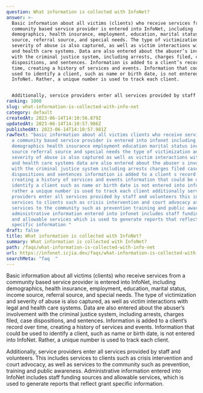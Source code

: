 ```yaml
---
question: What information is collected with InfoNet?
answer: >-
  Basic information about all victims (clients) who receive services from a
  community based service provider is entered into InfoNet, including
  demographics, health insurance, employment, education, marital status, income
  source, referral source, and special needs. The type of victimization and
  severity of abuse is also captured, as well as victim interactions with legal
  and health care systems. Data are also entered about the abuser’s involvement
  with the criminal justice system, including arrests, charges filed, case
  dispositions, and sentences. Information is added to a client’s record over
  time, creating a history of services and events. Information that could be
  used to identify a client, such as name or birth date, is not entered into
  InfoNet. Rather, a unique number is used to track each client.


  Additionally, service providers enter all services provided by staff and volunteers. This includes services to clients such as crisis intervention and court advocacy, as well as services to the community such as prevention, training and public awareness. Administrative information entered into InfoNet includes staff funding sources and allowable services, which is used to generate reports that reflect grant specific information.
ranking: 1000
slug: what-information-is-collected-with-info-net
category: default
createdAt: 2023-06-14T14:10:56.879Z
updatedAt: 2023-06-14T14:10:57.986Z
publishedAt: 2023-06-14T14:10:57.981Z
rawText: "basic information about all victims clients who receive services from
  a community based service provider is entered into infonet including
  demographics health insurance employment education marital status income
  source referral source and special needs the type of victimization and
  severity of abuse is also captured as well as victim interactions with legal
  and health care systems data are also entered about the abuser s involvement
  with the criminal justice system including arrests charges filed case
  dispositions and sentences information is added to a client s record over time
  creating a history of services and events information that could be used to
  identify a client such as name or birth date is not entered into infonet
  rather a unique number is used to track each client additionally service
  providers enter all services provided by staff and volunteers this includes
  services to clients such as crisis intervention and court advocacy as well as
  services to the community such as prevention training and public awareness
  administrative information entered into infonet includes staff funding sources
  and allowable services which is used to generate reports that reflect grant
  specific information "
draft: false
title: What information is collected with InfoNet?
summary: What information is collected with InfoNet?
path: /faqs/what-information-is-collected-with-info-net
url: https://infonet.icjia.dev/faqs/what-information-is-collected-with-info-net
searchMeta: "faq  "
---
```


Basic information about all victims (clients) who receive services from a community based service provider is entered into InfoNet, including demographics, health insurance, employment, education, marital status, income source, referral source, and special needs. The type of victimization and severity of abuse is also captured, as well as victim interactions with legal and health care systems. Data are also entered about the abuser’s involvement with the criminal justice system, including arrests, charges filed, case dispositions, and sentences. Information is added to a client’s record over time, creating a history of services and events. Information that could be used to identify a client, such as name or birth date, is not entered into InfoNet. Rather, a unique number is used to track each client.

Additionally, service providers enter all services provided by staff and volunteers. This includes services to clients such as crisis intervention and court advocacy, as well as services to the community such as prevention, training and public awareness. Administrative information entered into InfoNet includes staff funding sources and allowable services, which is used to generate reports that reflect grant specific information.
